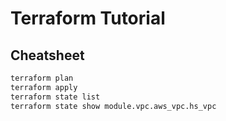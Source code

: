 # Terraform Tutorial


## Cheatsheet
```bash
terraform plan
terraform apply
terraform state list
terraform state show module.vpc.aws_vpc.hs_vpc
```